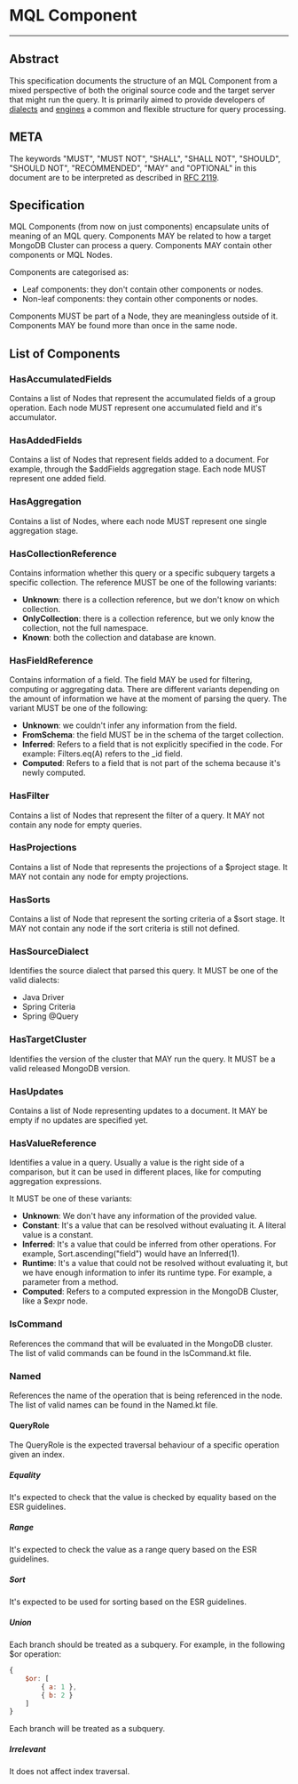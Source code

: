 # MQL Component
---------------

## Abstract

This specification documents the structure of an MQL Component from a mixed perspective of both
the original source code and the target server that might run the query. It is primarily aimed
to provide developers of [dialects](/packages/mongodb-mql-model/src/docs/md/mql-dialect/mql-dialect.md)
and [engines](/packages/mongodb-mql-model/src/docs/md/mql-engine/mql-engine.md) a common and 
flexible structure for query processing.

## META

The keywords "MUST", "MUST NOT", "SHALL", "SHALL NOT", "SHOULD", "SHOULD NOT", "RECOMMENDED", "MAY"
and "OPTIONAL" in this document are to be interpreted as described in [RFC 2119](https://www.ietf.org/rfc/rfc2119.txt).

## Specification

MQL Components (from now on just components) encapsulate units of meaning of an MQL query. Components
MAY be related to how a target MongoDB Cluster can process a query. Components MAY contain other components
or MQL Nodes.

Components are categorised as:

* Leaf components: they don't contain other components or nodes.
* Non-leaf components: they contain other components or nodes.

Components MUST be part of a Node, they are meaningless outside of it. Components MAY be found
more than once in the same node.

## List of Components

### HasAccumulatedFields

Contains a list of Nodes that represent the accumulated fields of a group operation. Each
node MUST represent one accumulated field and it's accumulator.

### HasAddedFields

Contains a list of Nodes that represent fields added to a document. For example, through the
$addFields aggregation stage. Each node MUST represent one added field.

### HasAggregation

Contains a list of Nodes, where each node MUST represent one single aggregation stage.

### HasCollectionReference

Contains information whether this query or a specific subquery targets a specific collection. The
reference MUST be one of the following variants:

* **Unknown**: there is a collection reference, but we don't know on which collection.
* **OnlyCollection**: there is a collection reference, but we only know the collection, not the full namespace.
* **Known**: both the collection and database are known.

### HasFieldReference

Contains information of a field. The field MAY be used for filtering, computing or aggregating data. 
There are different variants depending on the amount of information we have at the moment of parsing the query.
The variant MUST be one of the following:

* **Unknown**: we couldn't infer any information from the field.
* **FromSchema**: the field MUST be in the schema of the target collection.
* **Inferred**: Refers to a field that is not explicitly specified in the code. For example:
Filters.eq(A) refers to the _id field.
* **Computed**: Refers to a field that is not part of the schema because it's newly computed.

### HasFilter

Contains a list of Nodes that represent the filter of a query. It MAY not contain any
node for empty queries.

### HasProjections

Contains a list of Node that represents the projections of a $project stage. It MAY not
contain any node for empty projections.

### HasSorts

Contains a list of Node that represent the sorting criteria of a $sort stage. It MAY not
contain any node if the sort criteria is still not defined.

### HasSourceDialect

Identifies the source dialect that parsed this query. It MUST be one of the valid dialects:

* Java Driver
* Spring Criteria
* Spring @Query

### HasTargetCluster

Identifies the version of the cluster that MAY run the query. It MUST be a valid released MongoDB 
version.

### HasUpdates

Contains a list of Node representing updates to a document. It MAY be empty if no updates are
specified yet.

### HasValueReference

Identifies a value in a query. Usually a value is the right side of a comparison,
but it can be used in different places, like for computing aggregation expressions.

It MUST be one of these variants:

* **Unknown**: We don't have any information of the provided value.
* **Constant**: It's a value that can be resolved without evaluating it. A literal value is a constant.
* **Inferred**: It's a value that could be inferred from other operations. For example, Sort.ascending("field") would have an Inferred(1).
* **Runtime**: It's a value that could not be resolved without evaluating it, but we have enough information
to infer its runtime type. For example, a parameter from a method.
* **Computed**: Refers to a computed expression in the MongoDB Cluster, like a $expr node.

### IsCommand

References the command that will be evaluated in the MongoDB cluster. The list of
valid commands can be found in the IsCommand.kt file.

### Named

References the name of the operation that is being referenced in the node. The list
of valid names can be found in the Named.kt file.

#### QueryRole

The QueryRole is the expected traversal behaviour of a specific operation given an index.

##### Equality

It's expected to check that the value is checked by equality based on the ESR guidelines.

##### Range

It's expected to check the value as a range query based on the ESR guidelines.

##### Sort

It's expected to be used for sorting based on the ESR guidelines.

##### Union

Each branch should be treated as a subquery. For example, in the following $or operation:

```js
{
    $or: [
        { a: 1 },
        { b: 2 }
    ]
}
```

Each branch will be treated as a subquery.

##### Irrelevant

It does not affect index traversal.
